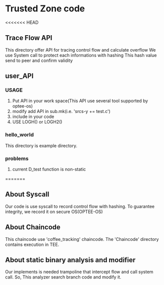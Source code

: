 # Trusted Zone code

<<<<<<< HEAD
## Trace Flow API
This directory offer API for tracing control flow and calculate overflow
We use System call to protect each informations with hashing
This hash value send to peer and confirm validity

## user_API

### USAGE
1. Put API in your work space(This API use several tool supported by optee-os)
2. modify add API in sub.mk(i.e. 'srcs-y += test.c')
3. include in your code
4. USE LOGH() or LOGH2()

### hello_world
This directory is example directory.

### problems
1. current D_test function is non-static

=======
## About Syscall
  Our code is use syscall to record control flow with hashing.
  To guarantee integrity, we record it on secure OS(OPTEE-OS)

## About Chaincode
  This chaincode use 'coffee_tracking' chaincode.
  The 'Chaincode' directory contains execution in TEE.

## About static binary analysis and modifier
  Our implements is needed trampoline that intercept flow and call system call.
  So, This analyzer search branch code and modify it.
